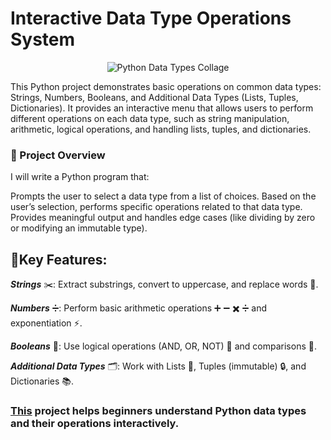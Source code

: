 # Interactive Data Type Operations System

<p align="center">
  <img src="https://ioflood.com/blog/wp-content/uploads/2023/09/Collage-of-Python-data-types-integers-strings-lists-code-snippets-Python-logo.jpg" alt="Python Data Types Collage">
</p>



  This Python project demonstrates basic operations on common data types: Strings, Numbers, Booleans, and Additional Data Types (Lists, Tuples, Dictionaries). It provides an interactive menu that allows users to perform different operations on each data type, such as string manipulation, arithmetic, logical operations, and handling lists, tuples, and dictionaries.

### 🌟 Project Overview 
I will write a Python program that:

Prompts the user to select a data type from a list of choices.
Based on the user’s selection, performs specific operations related to that data type.
Provides meaningful output and handles edge cases (like dividing by zero or modifying an immutable type).

## 🔧Key Features:


***Strings*** ✂️: Extract substrings, convert to uppercase, and replace words 🔄.

***Numbers*** ➗: Perform basic arithmetic operations ➕ ➖ ✖️ ➗ and exponentiation ⚡.

***Booleans*** 🔐: Use logical operations (AND, OR, NOT) 🤔 and comparisons 🧐.

***Additional Data Types*** 🗂️: Work with Lists 📜, Tuples (immutable) 🔒, and Dictionaries 📚.

### [This](https://github.com/Nevtimova/Small-Projects/blob/main/Interactive_Data_Types/interactive_data_type_operations_system.py) project helps beginners understand Python data types and their operations interactively.
